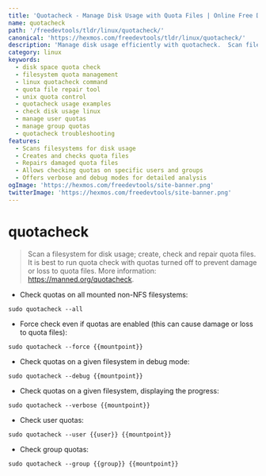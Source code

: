```yaml
---
title: 'Quotacheck - Manage Disk Usage with Quota Files | Online Free DevTools by Hexmos'
name: quotacheck
path: '/freedevtools/tldr/linux/quotacheck/'
canonical: 'https://hexmos.com/freedevtools/tldr/linux/quotacheck/'
description: 'Manage disk usage efficiently with quotacheck.  Scan filesystems, check and repair quota files to control disk space allocation. Free online tool, no registration required.'
category: linux
keywords:
  - disk space quota check
  - filesystem quota management
  - linux quotacheck command
  - quota file repair tool
  - unix quota control
  - quotacheck usage examples
  - check disk usage linux
  - manage user quotas
  - manage group quotas
  - quotacheck troubleshooting
features:
  - Scans filesystems for disk usage
  - Creates and checks quota files
  - Repairs damaged quota files
  - Allows checking quotas on specific users and groups
  - Offers verbose and debug modes for detailed analysis
ogImage: 'https://hexmos.com/freedevtools/site-banner.png'
twitterImage: 'https://hexmos.com/freedevtools/site-banner.png'
---
```


# quotacheck

> Scan a filesystem for disk usage; create, check and repair quota files.
> It is best to run quota check with quotas turned off to prevent damage or loss to quota files.
> More information: <https://manned.org/quotacheck>.

- Check quotas on all mounted non-NFS filesystems:

`sudo quotacheck --all`

- Force check even if quotas are enabled (this can cause damage or loss to quota files):

`sudo quotacheck --force {{mountpoint}}`

- Check quotas on a given filesystem in debug mode:

`sudo quotacheck --debug {{mountpoint}}`

- Check quotas on a given filesystem, displaying the progress:

`sudo quotacheck --verbose {{mountpoint}}`

- Check user quotas:

`sudo quotacheck --user {{user}} {{mountpoint}}`

- Check group quotas:

`sudo quotacheck --group {{group}} {{mountpoint}}`
